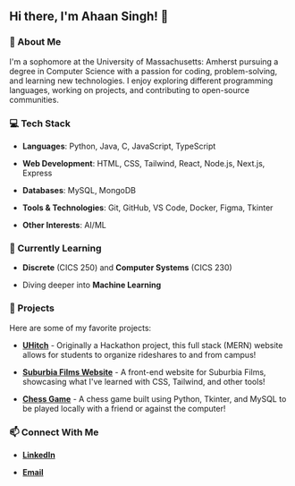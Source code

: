 ## Hi there, I'm **Ahaan Singh**! 👋

### 🚀 About Me

I'm a sophomore at the University of Massachusetts: Amherst pursuing a degree in Computer Science with a passion for coding, problem-solving, and learning new technologies. I enjoy exploring different programming languages, working on projects, and contributing to open-source communities.

### 💻 Tech Stack

* **Languages**: Python, Java, C, JavaScript, TypeScript

* **Web Development**: HTML, CSS, Tailwind, React, Node.js, Next.js, Express

* **Databases**: MySQL, MongoDB

* **Tools & Technologies**: Git, GitHub, VS Code, Docker, Figma, Tkinter

* **Other Interests**: AI/ML

### 🌱 Currently Learning

* **Discrete** (CICS 250) and **Computer Systems** (CICS 230)

* Diving deeper into **Machine Learning**

### 📌 Projects

Here are some of my favorite projects:

* [**UHitch**](https://github.com/ahaan0502/UHitch) - Originally a Hackathon project, this full stack (MERN) website allows for students to organize rideshares to and from campus!

* [**Suburbia Films Website**](https://github.com/ahaan0502/Suburbia-Films-Website) - A front-end website for Suburbia Films, showcasing what I've learned with CSS, Tailwind, and other tools!

* [**Chess Game**](https://github.com/ahaan0502/Chess-Game) - A chess game built using Python, Tkinter, and MySQL to be played locally with a friend or against the computer!

### 📫 Connect With Me

* [**LinkedIn**](www.linkedin.com/in/ahaan-singh-39248622b)

* [**Email**](mailto:ahaan_singh@hotmail.com)
